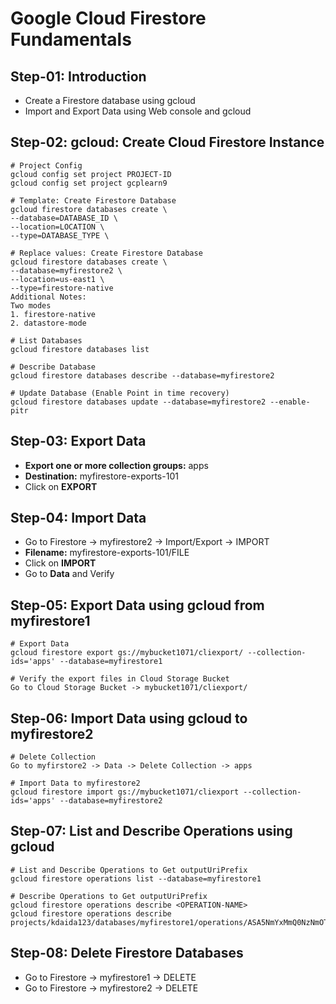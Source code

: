 # Google Cloud Firestore Fundamentals

## Step-01: Introduction
- Create a Firestore database using gcloud
- Import and Export Data using Web console and gcloud  

## Step-02: gcloud: Create Cloud Firestore Instance
```t
# Project Config
gcloud config set project PROJECT-ID
gcloud config set project gcplearn9

# Template: Create Firestore Database 
gcloud firestore databases create \
--database=DATABASE_ID \
--location=LOCATION \
--type=DATABASE_TYPE \

# Replace values: Create Firestore Database
gcloud firestore databases create \
--database=myfirestore2 \
--location=us-east1 \
--type=firestore-native
Additional Notes:
Two modes
1. firestore-native
2. datastore-mode

# List Databases
gcloud firestore databases list

# Describe Database
gcloud firestore databases describe --database=myfirestore2

# Update Database (Enable Point in time recovery)
gcloud firestore databases update --database=myfirestore2 --enable-pitr
```

## Step-03: Export Data
- **Export one or more collection groups:** apps
- **Destination:** myfirestore-exports-101
- Click on **EXPORT**

## Step-04: Import Data
- Go to Firestore -> myfirestore2 -> Import/Export -> IMPORT
- **Filename:** myfirestore-exports-101/FILE
- Click on **IMPORT**
- Go to **Data** and Verify

## Step-05: Export Data using gcloud from myfirestore1
```t
# Export Data
gcloud firestore export gs://mybucket1071/cliexport/ --collection-ids='apps' --database=myfirestore1

# Verify the export files in Cloud Storage Bucket
Go to Cloud Storage Bucket -> mybucket1071/cliexport/
```

## Step-06: Import Data using gcloud to myfirestore2
```t
# Delete Collection
Go to myfirstore2 -> Data -> Delete Collection -> apps

# Import Data to myfirestore2
gcloud firestore import gs://mybucket1071/cliexport --collection-ids='apps' --database=myfirestore2
```

## Step-07: List and Describe Operations using gcloud
```t
# List and Describe Operations to Get outputUriPrefix
gcloud firestore operations list --database=myfirestore1

# Describe Operations to Get outputUriPrefix
gcloud firestore operations describe <OPERATION-NAME>
gcloud firestore operations describe projects/kdaida123/databases/myfirestore1/operations/ASA5NmYxMmQ0NzNmOTctZTUxYi0xZGU0LThlY2MtNTJiMmM0N2UkGnNlbmlsZXBpcAkKMxI
```

## Step-08: Delete Firestore Databases
- Go to Firestore -> myfirestore1 -> DELETE
- Go to Firestore -> myfirestore2 -> DELETE